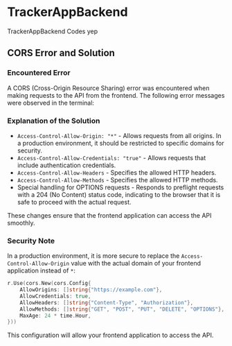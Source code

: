 # TrackerAppBackend

TrackerAppBackend Codes
yep

## CORS Error and Solution

### Encountered Error

A CORS (Cross-Origin Resource Sharing) error was encountered when making requests to the API from the frontend. The following error messages were observed in the terminal:

### Explanation of the Solution

- `Access-Control-Allow-Origin: "*"` - Allows requests from all origins. In a production environment, it should be restricted to specific domains for security.
- `Access-Control-Allow-Credentials: "true"` - Allows requests that include authentication credentials.
- `Access-Control-Allow-Headers` - Specifies the allowed HTTP headers.
- `Access-Control-Allow-Methods` - Specifies the allowed HTTP methods.
- Special handling for OPTIONS requests - Responds to preflight requests with a 204 (No Content) status code, indicating to the browser that it is safe to proceed with the actual request.

These changes ensure that the frontend application can access the API smoothly.

### Security Note

In a production environment, it is more secure to replace the `Access-Control-Allow-Origin` value with the actual domain of your frontend application instead of `*`:

```go
r.Use(cors.New(cors.Config{
    AllowOrigins: []string{"https://example.com"},
    AllowCredentials: true,
    AllowHeaders: []string{"Content-Type", "Authorization"},
    AllowMethods: []string{"GET", "POST", "PUT", "DELETE", "OPTIONS"},
    MaxAge: 24 * time.Hour,
}))
```

This configuration will allow your frontend application to access the API.
